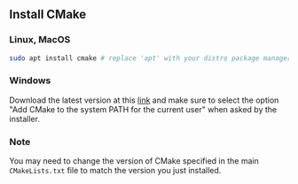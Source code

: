 ## Install CMake

### Linux, MacOS

```bash
sudo apt install cmake # replace 'apt' with your distro package manager
```

### Windows

Download the latest version at this [link](https://cmake.org/download/) and make sure to select the option "Add CMake to the system PATH for the current user" when asked by the installer.

### Note

You may need to change the version of CMake specified in the main `CMakeLists.txt` file to match the version you just installed.
